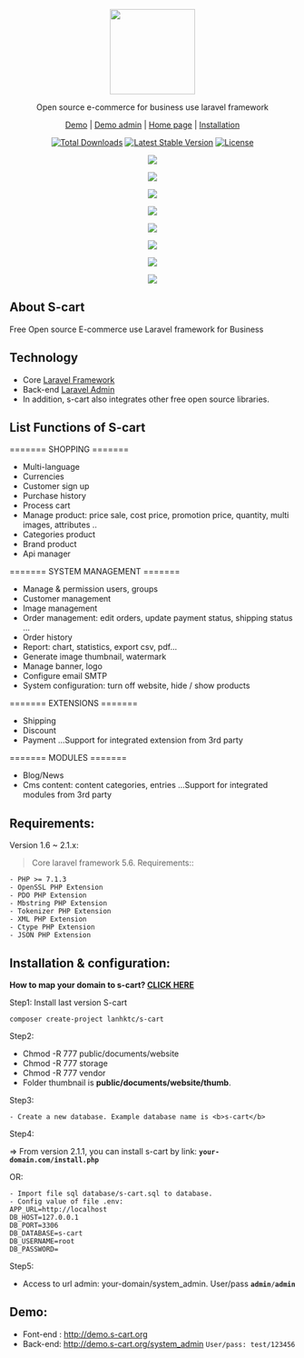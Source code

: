 <p align="center">
    <img src="https://s-cart.org/logo.png" width="150"><br>
</p>
<p align="center">Open source e-commerce for business use laravel framework</p>
<p align="center">
<a href="https://demo.s-cart.org">Demo</a> | <a href="https://demo.s-cart.org/system_admin">Demo admin</a> | <a href="https://s-cart.org">Home page</a> | <a href="https://s-cart.org/installation.html">Installation</a>
</p>
<p align="center">
<a href="https://packagist.org/packages/lanhktc/s-cart"><img src="https://poser.pugx.org/lanhktc/s-cart/d/total.svg" alt="Total Downloads"></a>
<a href="https://packagist.org/packages/lanhktc/s-cart"><img src="https://poser.pugx.org/lanhktc/s-cart/v/stable.svg" alt="Latest Stable Version"></a>
<a href="https://packagist.org/packages/lanhktc/s-cart"><img src="https://poser.pugx.org/lanhktc/s-cart/license.svg" alt="License"></a>
</p>
<p align="center"><img src="https://s-cart.org/images/screen/v210/s-cart-1.jpg"></p>
<p align="center"><img src="https://s-cart.org/images/screen/v210/product-detail.jpg"></p>
<p align="center"><img src="https://s-cart.org/images/screen/v210/s-cart-2.jpg"></p>
<p align="center"><img src="https://s-cart.org/images/screen/v210/s-cart-3.jpg"></p>
<p align="center"><img src="https://s-cart.org/images/screen/v210/s-cart-4.jpg"></p>
<p align="center"><img src="https://s-cart.org/images/screen/v210/s-cart-5.jpg"></p>
<p align="center"><img src="https://s-cart.org/images/screen/v210/s-cart-6.jpg"></p>
<p align="center"><img src="https://s-cart.org/images/screen/v210/s-cart-7.jpg"></p>



## About S-cart
Free Open source E-commerce use Laravel framework for Business

## Technology
- Core <a href="https://laravel.com">Laravel Framework</a>
- Back-end <a href="http://laravel-admin.org">Laravel Admin</a>
- In addition, s-cart also integrates other free open source libraries.

## List Functions of S-cart

======= SHOPPING =======

- Multi-language
- Currencies
- Customer sign up
- Purchase history
- Process cart
- Manage product: price sale, cost price, promotion price, quantity, multi images, attributes ..
- Categories product
- Brand product
- Api manager

======= SYSTEM MANAGEMENT =======

- Manage & permission users, groups
- Customer management
- Image management
- Order management: edit orders, update payment status, shipping status ...
- Order history
- Report:  chart, statistics, export csv, pdf...
- Generate image thumbnail, watermark
- Manage banner, logo
- Configure email SMTP
- System configuration: turn off website, hide / show products

======= EXTENSIONS =======

- Shipping
- Discount
- Payment
...Support for integrated extension from 3rd party

======= MODULES =======

- Blog/News
- Cms content: content categories, entries
...Support for integrated modules from 3rd party


## Requirements:

Version 1.6 ~ 2.1.x:

> Core laravel framework 5.6. Requirements::

```
- PHP >= 7.1.3
- OpenSSL PHP Extension
- PDO PHP Extension
- Mbstring PHP Extension
- Tokenizer PHP Extension
- XML PHP Extension
- Ctype PHP Extension
- JSON PHP Extension
```


## Installation & configuration:

<b>How to map your domain to s-cart? <a href="https://s-cart.org/installation.html">CLICK HERE</a></b>

Step1: Install last version S-cart
```
composer create-project lanhktc/s-cart
```
Step2:
- Chmod -R 777 public/documents/website
- Chmod -R 777 storage
- Chmod -R 777 vendor
- Folder thumbnail is  <b>public/documents/website/thumb</b>.

Step3:
```
- Create a new database. Example database name is <b>s-cart</b>
```

Step4:

=> From version 2.1.1, you can install s-cart by link: <code><b>your-domain.com/install.php</b></code>

OR:
```
- Import file sql database/s-cart.sql to database.
- Config value of file .env:
APP_URL=http://localhost
DB_HOST=127.0.0.1
DB_PORT=3306
DB_DATABASE=s-cart
DB_USERNAME=root
DB_PASSWORD=
```

Step5:
- Access to url admin: your-domain/system_admin. User/pass <code><b>admin</b>/<b>admin</b></code>

## Demo:

- Font-end : http://demo.s-cart.org
- Back-end: http://demo.s-cart.org/system_admin   <code>User/pass: test/123456</code>

